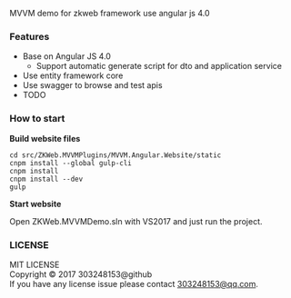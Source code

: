 MVVM demo for zkweb framework use angular js 4.0

### Features

- Base on Angular JS 4.0
	- Support automatic generate script for dto and application service
- Use entity framework core
- Use swagger to browse and test apis
- TODO

### How to start

**Build website files**

```
cd src/ZKWeb.MVVMPlugins/MVVM.Angular.Website/static
cnpm install --global gulp-cli
cnpm install
cnpm install --dev
gulp
```

**Start website**

Open ZKWeb.MVVMDemo.sln with VS2017 and just run the project.

### LICENSE

MIT LICENSE<br/>
Copyright © 2017 303248153@github<br/>
If you have any license issue please contact 303248153@qq.com.<br/>

